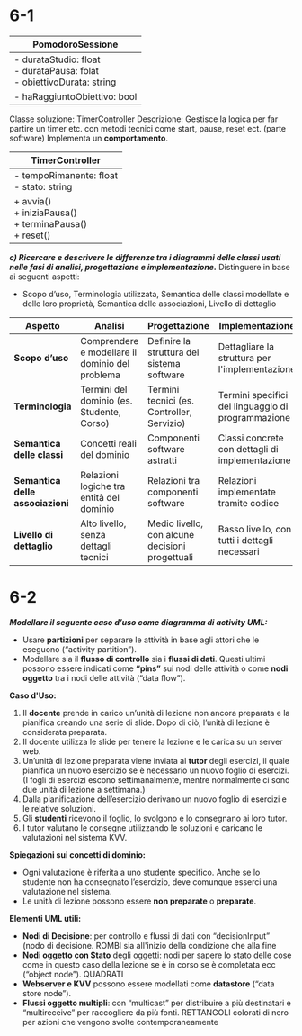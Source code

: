 # 6-1

| PomodoroSessione                                                           |
| -------------------------------------------------------------------------- |
| - durataStudio: float<br>- durataPausa: folat<br>- obiettivoDurata: string |
| - haRaggiuntoObiettivo: bool                                               |

Classe soluzione: TimerController
	Descrizione: Gestisce la logica per far partire un timer etc. con metodi tecnici come start, pause, reset ect. (parte software)
	Implementa un **comportamento**.

| TimerController                                               |
| ------------------------------------------------------------- |
| - tempoRimanente: float<br>- stato: string                    |
| + avvia()<br>+ iniziaPausa()<br>+ terminaPausa()<br>+ reset() |

_**c) Ricercare e descrivere le differenze tra i diagrammi delle classi usati nelle fasi di analisi, progettazione e implementazione.**_
Distinguere in base ai seguenti aspetti:
- Scopo d’uso, Terminologia utilizzata, Semantica delle classi modellate e delle loro proprietà, Semantica delle associazioni, Livello di dettaglio

| Aspetto                          | Analisi                                         | Progettazione                                   | Implementazione                                    |
| -------------------------------- | ----------------------------------------------- | ----------------------------------------------- | -------------------------------------------------- |
| **Scopo d’uso**                  | Comprendere e modellare il dominio del problema | Definire la struttura del sistema software      | Dettagliare la struttura per l'implementazione     |
| **Terminologia**                 | Termini del dominio (es. Studente, Corso)       | Termini tecnici (es. Controller, Servizio)      | Termini specifici del linguaggio di programmazione |
| **Semantica delle classi**       | Concetti reali del dominio                      | Componenti software astratti                    | Classi concrete con dettagli di implementazione    |
| **Semantica delle associazioni** | Relazioni logiche tra entità del dominio        | Relazioni tra componenti software               | Relazioni implementate tramite codice              |
| **Livello di dettaglio**         | Alto livello, senza dettagli tecnici            | Medio livello, con alcune decisioni progettuali | Basso livello, con tutti i dettagli necessari      |

# 6-2
_**Modellare il seguente caso d’uso come diagramma di activity UML:**_
- Usare **partizioni** per separare le attività in base agli attori che le eseguono (“activity partition”).
- Modellare sia il **flusso di controllo** sia i **flussi di dati**. Questi ultimi possono essere indicati come **“pins”** sui nodi delle attività o come **nodi oggetto** tra i nodi delle attività (“data flow”).

**Caso d'Uso:**
1. Il **docente** prende in carico un’unità di lezione non ancora preparata e la pianifica creando una serie di slide. Dopo di ciò, l’unità di lezione è considerata preparata.
2. Il docente utilizza le slide per tenere la lezione e le carica su un server web.
3. Un’unità di lezione preparata viene inviata al **tutor** degli esercizi, il quale pianifica un nuovo esercizio se è necessario un nuovo foglio di esercizi. (I fogli di esercizi escono settimanalmente, mentre normalmente ci sono due unità di lezione a settimana.)
4. Dalla pianificazione dell’esercizio derivano un nuovo foglio di esercizi e le relative soluzioni.
5. Gli **studenti** ricevono il foglio, lo svolgono e lo consegnano ai loro tutor.
6. I tutor valutano le consegne utilizzando le soluzioni e caricano le valutazioni nel sistema KVV.

**Spiegazioni sui concetti di dominio:**
- Ogni valutazione è riferita a uno studente specifico. Anche se lo studente non ha consegnato l’esercizio, deve comunque esserci una valutazione nel sistema.
- Le unità di lezione possono essere **non preparate** o **preparate**.

**Elementi UML utili:**
- **Nodi di Decisione**: per controllo e flussi di dati con “decisionInput” (nodo di decisione.  ROMBI sia all'inizio della condizione che alla fine
- **Nodi oggetto con Stato** degli oggetti: nodi per sapere lo stato delle cose come in questo caso della lezione se è in corso se è completata ecc (“object node”).  QUADRATI
- **Webserver e KVV** possono essere modellati come **datastore** (“data store node”).
- **Flussi oggetto multipli**: con “multicast” per distribuire a più destinatari e “multireceive” per raccogliere da più fonti.  RETTANGOLI colorati di nero per azioni che vengono svolte contemporaneamente 
